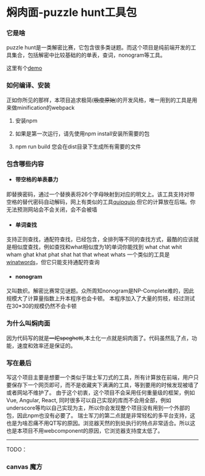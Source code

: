 # 焖肉面-puzzle hunt工具包
### 它是啥
puzzle hunt是一类解密比赛，它包含很多类谜题。而这个项目是纯前端开发的工具集合，包括解密中比较基础的的单表，查词，nonogram等工具。

这里有个[demo](https://philippica.github.io/cipher_machine/)

### 如何编译、安装
正如你所见的那样，本项目追求极简(~~极度原始~~)的开发风格，唯一用到的工具是用来做minification的webpack

1. 安装npm

2. 如果是第一次运行，请先使用npm install安装所需要的包

3. npm run build
您会在dist目录下生成所有需要的文件

### 包含哪些内容
- #### 带空格的单表暴力
即替换密码，通过一个替换表将26个字母映射到对应的明文上。该工具支持对带空格的替代密码自动解码，网上有类似的工具[quipquip](https://www.quipqiup.com/ "quipquip").但它的计算放在后端。你无法预测网站会不会关闭，会不会被墙
- #### 单词查找
支持正则查找，通配符查找，已经包含，全排列等不同的查找方式，最酷的应该就是相似度查找，例如查找和what相似度为1的单词你能找到
what
chat
whit
wham
ghat
khat
phat
shat
hat
that
wheat
whats
一个类似的工具是[winatwords](https://winatwords.com/ "winatwords")，但它只能支持通配符查询
- #### nonogram
又叫数织。解密比赛常见谜题。众所周知nonogram是NP-Complete难的，因此规模大了计算量指数上升本程序也会卡顿。
本程序加入了大量的剪枝，经过测试在30*30的规模仍然不会卡顿

### 为什么叫焖肉面
因为代码写的就是~~一坨speghetti~~,本土化一点就是焖肉面了。代码虽然乱了点，功能，速度和效率还是保证的。

### 写在最后
写这个项目主要是想要一个类似于瑞士军刀式的工具，所有计算放在前端，用户只要保存下一个网页即可，而不是收藏夹下满满的工具，等到要用的时候发现被墙了或者网站不维护了。
由于这个初衷，这个项目不会采用任何重量级的框架，例如Vue, Angular, React, 同时很多可以自己实现的库而不会用全部，例如underscore等均以自己实现为主，所以你会发现整个项目没有用到一个外部的包，因此npm也没有必要了。
瑞士军刀的第二点就是非常轻松的多平台支持，这也是为啥忍痛不用QT写的原因。浏览器天然的到处执行的特点非常适合。所以这也是本项目不用webcomponent的原因，它浏览器支持度太低了。


------------

TODO：
### canvas 魔方
